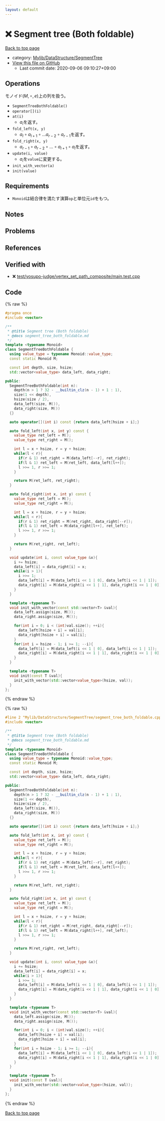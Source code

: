 ```yaml
---
layout: default
---
```


<!-- mathjax config similar to math.stackexchange -->
<script type="text/javascript" async
  src="https://cdnjs.cloudflare.com/ajax/libs/mathjax/2.7.5/MathJax.js?config=TeX-MML-AM_CHTML">
</script>
<script type="text/x-mathjax-config">
  MathJax.Hub.Config({
    TeX: { equationNumbers: { autoNumber: "AMS" }},
    tex2jax: {
      inlineMath: [ ['$','$'] ],
      processEscapes: true
    },
    "HTML-CSS": { matchFontHeight: false },
    displayAlign: "left",
    displayIndent: "2em"
  });
</script>

<script type="text/javascript" src="https://cdnjs.cloudflare.com/ajax/libs/jquery/3.4.1/jquery.min.js"></script>
<script src="https://cdn.jsdelivr.net/npm/jquery-balloon-js@1.1.2/jquery.balloon.min.js" integrity="sha256-ZEYs9VrgAeNuPvs15E39OsyOJaIkXEEt10fzxJ20+2I=" crossorigin="anonymous"></script>
<script type="text/javascript" src="../../../../assets/js/copy-button.js"></script>
<link rel="stylesheet" href="../../../../assets/css/copy-button.css" />


# :x: Segment tree (Both foldable)

<a href="../../../../index.html">Back to top page</a>

* category: <a href="../../../../index.html#7a59141fbb54053c332fbe894553f051">Mylib/DataStructure/SegmentTree</a>
* <a href="{{ site.github.repository_url }}/blob/master/Mylib/DataStructure/SegmentTree/segment_tree_both_foldable.cpp">View this file on GitHub</a>
    - Last commit date: 2020-09-06 09:10:27+09:00




## Operations
モノイド$(M, \circ, e)$上の列を扱う。
- `SegmentTreeBothFoldable()`
- `operator[](i)`
- `at(i)`
	- $a_i$を返す。
- `fold_left(x, y)`
	- $a_l \circ a_{l+1} \circ \ldots a_{r-2} \circ a_{r-1}$を返す。
- `fold_right(x, y)`
	- $a_{r-1} \circ a_{r-2} \circ \ldots \circ a_{l+1} \circ a_l$を返す。
- `update(i, value)`
	- $a_i$を`value`に変更する。
- `init_with_vector(a)`
- `init(value)`

## Requirements

- `Monoid`は結合律を満たす演算`op`と単位元`id`をもつ。

## Notes

## Problems

## References



## Verified with

* :x: <a href="../../../../verify/test/yosupo-judge/vertex_set_path_composite/main.test.cpp.html">test/yosupo-judge/vertex_set_path_composite/main.test.cpp</a>


## Code

<a id="unbundled"></a>
{% raw %}
```cpp
#pragma once
#include <vector>

/**
 * @title Segment tree (Both foldable)
 * @docs segment_tree_both_foldable.md
 */
template <typename Monoid>
class SegmentTreeBothFoldable {
  using value_type = typename Monoid::value_type;
  const static Monoid M;

  const int depth, size, hsize;
  std::vector<value_type> data_left, data_right;

public:
  SegmentTreeBothFoldable(int n):
    depth(n > 1 ? 32 - __builtin_clz(n - 1) + 1 : 1),
    size(1 << depth),
    hsize(size / 2),
    data_left(size, M()),
    data_right(size, M())
  {}

  auto operator[](int i) const {return data_left[hsize + i];}

  auto fold_left(int x, int y) const {
    value_type ret_left = M();
    value_type ret_right = M();

    int l = x + hsize, r = y + hsize;
    while(l < r){
      if(r & 1) ret_right = M(data_left[--r], ret_right);
      if(l & 1) ret_left = M(ret_left, data_left[l++]);
      l >>= 1, r >>= 1;
    }

    return M(ret_left, ret_right);
  }

  auto fold_right(int x, int y) const {
    value_type ret_left = M();
    value_type ret_right = M();

    int l = x + hsize, r = y + hsize;
    while(l < r){
      if(r & 1) ret_right = M(ret_right, data_right[--r]);
      if(l & 1) ret_left = M(data_right[l++], ret_left);
      l >>= 1, r >>= 1;
    }

    return M(ret_right, ret_left);
  }

  void update(int i, const value_type &x){
    i += hsize;
    data_left[i] = data_right[i] = x;
    while(i > 1){
      i >>= 1;
      data_left[i] = M(data_left[i << 1 | 0], data_left[i << 1 | 1]);
      data_right[i] = M(data_right[i << 1 | 1], data_right[i << 1 | 0]);
    }
  }

  template <typename T>
  void init_with_vector(const std::vector<T> &val){
    data_left.assign(size, M());
    data_right.assign(size, M());

    for(int i = 0; i < (int)val.size(); ++i){
      data_left[hsize + i] = val[i];
      data_right[hsize + i] = val[i];
    }
    for(int i = hsize - 1; i >= 1; --i){
      data_left[i] = M(data_left[i << 1 | 0], data_left[i << 1 | 1]);
      data_right[i] = M(data_right[i << 1 | 1], data_right[i << 1 | 0]);
    }
  }

  template <typename T>
  void init(const T &val){
    init_with_vector(std::vector<value_type>(hsize, val));
  }
};

```
{% endraw %}

<a id="bundled"></a>
{% raw %}
```cpp
#line 2 "Mylib/DataStructure/SegmentTree/segment_tree_both_foldable.cpp"
#include <vector>

/**
 * @title Segment tree (Both foldable)
 * @docs segment_tree_both_foldable.md
 */
template <typename Monoid>
class SegmentTreeBothFoldable {
  using value_type = typename Monoid::value_type;
  const static Monoid M;

  const int depth, size, hsize;
  std::vector<value_type> data_left, data_right;

public:
  SegmentTreeBothFoldable(int n):
    depth(n > 1 ? 32 - __builtin_clz(n - 1) + 1 : 1),
    size(1 << depth),
    hsize(size / 2),
    data_left(size, M()),
    data_right(size, M())
  {}

  auto operator[](int i) const {return data_left[hsize + i];}

  auto fold_left(int x, int y) const {
    value_type ret_left = M();
    value_type ret_right = M();

    int l = x + hsize, r = y + hsize;
    while(l < r){
      if(r & 1) ret_right = M(data_left[--r], ret_right);
      if(l & 1) ret_left = M(ret_left, data_left[l++]);
      l >>= 1, r >>= 1;
    }

    return M(ret_left, ret_right);
  }

  auto fold_right(int x, int y) const {
    value_type ret_left = M();
    value_type ret_right = M();

    int l = x + hsize, r = y + hsize;
    while(l < r){
      if(r & 1) ret_right = M(ret_right, data_right[--r]);
      if(l & 1) ret_left = M(data_right[l++], ret_left);
      l >>= 1, r >>= 1;
    }

    return M(ret_right, ret_left);
  }

  void update(int i, const value_type &x){
    i += hsize;
    data_left[i] = data_right[i] = x;
    while(i > 1){
      i >>= 1;
      data_left[i] = M(data_left[i << 1 | 0], data_left[i << 1 | 1]);
      data_right[i] = M(data_right[i << 1 | 1], data_right[i << 1 | 0]);
    }
  }

  template <typename T>
  void init_with_vector(const std::vector<T> &val){
    data_left.assign(size, M());
    data_right.assign(size, M());

    for(int i = 0; i < (int)val.size(); ++i){
      data_left[hsize + i] = val[i];
      data_right[hsize + i] = val[i];
    }
    for(int i = hsize - 1; i >= 1; --i){
      data_left[i] = M(data_left[i << 1 | 0], data_left[i << 1 | 1]);
      data_right[i] = M(data_right[i << 1 | 1], data_right[i << 1 | 0]);
    }
  }

  template <typename T>
  void init(const T &val){
    init_with_vector(std::vector<value_type>(hsize, val));
  }
};

```
{% endraw %}

<a href="../../../../index.html">Back to top page</a>


